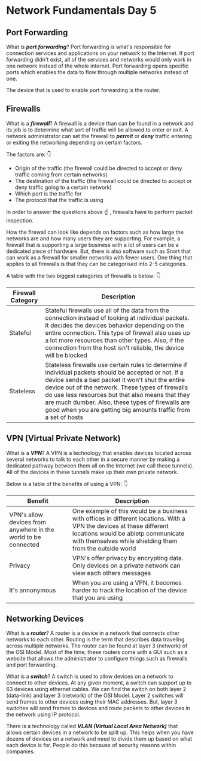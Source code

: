 # Network Fundamentals Day 5

## Port Forwarding

What is ***port forwarding***? Port forwarding is what's responsible for connection services and applications on your network to the Internet. If port forwarding didn't exist, all of the services and networks would only work in one network instead of the whole internet. Port forwarding opens specific ports which enables the data to flow through multiple networks instead of one.

The device that is used to enable port forwarding is the router.

## Firewalls

What is a ***firewall***? A firewall is a device than can be found in a network and its job is to determine what sort of traffic will be allowed to enter or exit.  A network administrator can set the firewall to ***permit*** or ***deny*** traffic entering or exiting the networking depending on certain factors. 

The factors are: :point_down:

* Origin of the traffic (the firewall could be directed to accept or deny traffic coming from certain networks)
* The destination of the traffic (the firewall could be directed to accept or deny traffic going to a certain network)
* Which port is the traffic for 
* The protocol that the traffic is using

In order to answer the questions above :point_up: , firewalls have to perform packet inspection.

How the firewall can look like depends on factors such as how large the networks are and how many users they are supporting. For example, a firewall that is supporting a large business with a lot of users can be a dedicated piece of hardware. But, there is also software such as Snort that can work as a firewall for smaller networks with fewer users. One thing that applies to all firewalls is that they can be categorised into 2-5 categories. 

A table with the two biggest categories of firewalls is below: :point_down:

| Firewall Category | Description |
| ----------------- | ----------- |
| Stateful          | Stateful firewalls use all of the data from the connection instead of looking at individual packets. It decides the devices behavior depending on the entire connection. This type of firewall also uses up a lot more resources than other types. Also, if the connection from the host isn't reliable, the device will be blocked |
| Stateless         | Stateless firewalls use certain rules to determine if individual packets should be accepted or not. If a device sends a bad packet it won't shut the entire device out of the network. These types of firewalls do use less resources but that also means that they are much dumber. Also, these types of firewalls are good when you are getting big amounts traffic from a set of hosts |

## VPN (Virtual Private Network)

What is a ***VPN***? A VPN is a technology that enables devices located across several networks to talk to each other in a secure manner by making a dedicated pathway between them all on the Internet (we call these tunnels). All of the devices in these tunnels make up their own private network. 

Below is a table of the benefits of using a VPN: :point_down:

| Benefit | Description |
| ------- | ----------- |
| VPN's allow devices from anywhere in the world to be connected | One example of this would be a business with offices in different locations. With a VPN the devices at these different locations would be abletp communicate with themselves while shielding them from the outside world |
| Privacy | VPN's offer privacy by encrypting data. Only devices on a private network can view each others messages |
| It's annonymous | When you are using a VPN, it becomes harder to track the location of the device that you are using |

## Networking Devices

What is a ***router***? A router is a device in a network that connects other networks to each other. Routing is the term that describes data traveling across multiple networks. The router can be found at layer 3 (network) of the OSI Model. Most of the time, these routers come with a GUI such as a website that allows the administrator to configure things such as firewalls and port forwarding. 

What is a ***switch***? A switch is used to allow devices on a network to connect to other devices. At any given moment, a switch can support up to 63 devices using ethernet cables. We can find the switch on both layer 2 (data-link) and layer 3 (network) of the OSI Model. Layer 2 switches will send frames to other devices using their MAC addresses. But, layer 3 switches will send frames to devices and route packets to other devices in the network using IP protocol. 

There is a technology called ***VLAN (Virtual Local Area Network)*** that allows certain devices in a network to be split up. This helps when you have dozens of devices on a network and need to divide them up based on what each device is for. People do this because of security reasons within companies. 


